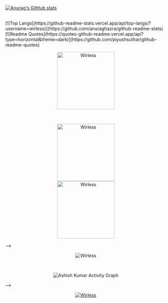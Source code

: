 

[![Anurag's GitHub stats](https://github-readme-stats.vercel.app/api?username=wirless)](https://github.com/anuraghazra/github-readme-stats)

<br>
[![Top Langs](https://github-readme-stats.vercel.app/api/top-langs/?username=wirless)](https://github.com/anuraghazra/github-readme-stats)

<br>
[![Readme Quotes](https://quotes-github-readme.vercel.app/api?type=horizontal&theme=dark)](https://github.com/piyushsuthar/github-readme-quotes)

<br>



<p align="center"><img height="180em" src="https://github-profile-summary-cards.vercel.app/api/cards/profile-details?username=Wirless&theme=github_dark" alt="Wirless" align = "center"/></p>

<br>

<p align="center"><img height="180em" src="https://github-readme-stats.vercel.app/api?username=Wirless&hide_border=true&count_private=true&show_icons=true&theme=tokyonight" alt="Wirless" align = "center"/>
<br>
<img height="180em" src="https://github-readme-stats.vercel.app/api/top-langs?username=Wirless&show_icons=true&locale=en&layout=compact&hide_border=true&theme=tokyonight" alt="Wirless" align = "center"/></p> -->


<br>
<p align="center"><img src="https://github-readme-streak-stats.herokuapp.com/?user=Wirless&theme=tokyonight&hide_border=true&stroke=0000&background=0D1117&ring=e05397&fire=e05397&currStreakLabel=e05397" alt="Wirless" /></p>

<br>
<p align="center"<a href="#"><img alt="Ashish Kumar Activity Graph" src="https://activity-graph.herokuapp.com/graph?username=Wirless&bg_color=0D1117&color=e05397&line=e05397&point=FFFFFF&hide_border=true&" /></a></p> -->


<br>
<p align="center"> <a href="https://github.com/Anderson0xFF"><img src="https://github-profile-trophy.vercel.app/?username=Wirless&margin-w=5&theme=tokyonight" alt="Wirless" /></a> </p>
<br>
